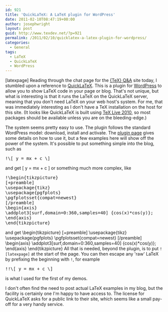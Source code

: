 ```yaml
---
id: 921
title: 'QuickLaTeX: A LaTeX plugin for WordPress'
date: 2011-02-10T08:47:19+00:00
author: josephwright
layout: post
guid: http://www.texdev.net/?p=921
permalink: /2011/02/10/quicklatex-a-latex-plugin-for-wordpress/
categories:
  - General
tags:
  - LaTeX
  - QuickLaTeX
  - WordPress
---
```

[latexpage]
Reading through the chat page for the <a title="{TeX} Q&amp;A" href="http://tex.stackexchange.com/">{TeX} Q&amp;A</a> site today, I stumbled upon a reference to <a title="QuickLaTeX" href="http://www.holoborodko.com/pavel/quicklatex/">QuickLaTeX</a>. This is a plugin for <a title="WordPress - Blog Tool and Publishing Platform" href="http://www.wordpress.org/">WordPress</a> to allow you to show LaTeX code in your page or blog. That's not unique, but what is interesting is that it runs the LaTeX on the QuickLaTeX server, meaning that you don't need LaTeX on your web host's system. For me, that was immediately interesting as I don't have a TeX installation on the host for this site. (It looks like QuickLaTeX is built using <a href="http://www.tug.org/texlive">TeX Live 2010</a>, so most packages should be available unless you are on the bleeding-edge.)

The system seems pretty easy to use. The plugin follows the standard WordPress model: download, install and activate. The <a href="http://www.holoborodko.com/pavel/quicklatex/#gstarted">plugin page</a> gives some details on how to use it, but a few examples here will show off the power of the system. It's possible to put something simple into the blog, such as
<pre>!\[ y = mx + c \]</pre>
and get
\[ y = mx + c \]
or something much more complex, like
<pre>!\begin{tikzpicture}
[+preamble]
\usepackage{tikz}
\usepackage{pgfplots}
\pgfplotsset{compat=newest}
[/preamble]
\begin{axis}
\addplot3[surf,domain=0:360,samples=40] {cos(x)*cos(y)};
\end{axis}
\end{tikzpicture}
</pre>
and get
\begin{tikzpicture}
[+preamble]
\usepackage{tikz}
\usepackage{pgfplots}
\pgfplotsset{compat=newest}
[/preamble]
\begin{axis}
\addplot3[surf,domain=0:360,samples=40] {cos(x)*cos(y)};
\end{axis}
\end{tikzpicture}
All that is needed, beyond the plugin, is to put <code>![latexpage]</code> at the start of the page. You can then escape any 'raw' LaTeX by prefixing the beginning with <code>!</code>, for example
<pre>!!\[ y = mx + c \]
</pre>
is what I used for the first of my demos.

I don't often find the need to post actual LaTeX examples in my blog, but the facility is certainly one I'm happy to have access to. The license for QuickLaTeX asks for a public link to their site, which seems like a small pay-off for a very handy service.
